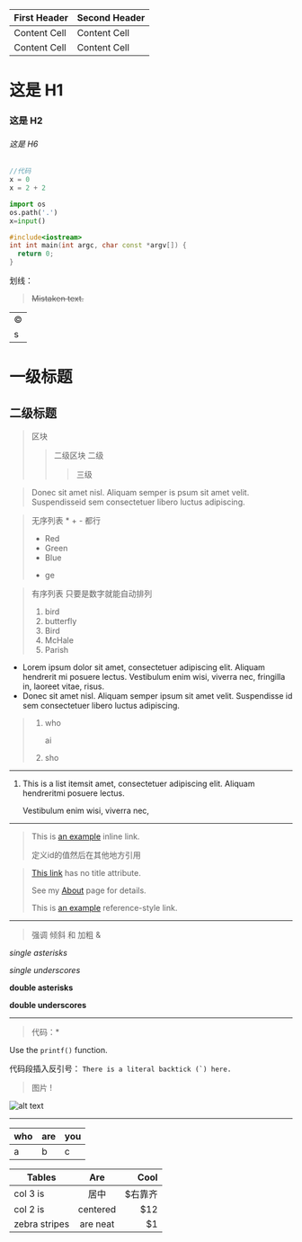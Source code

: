First Header  | Second Header
------------- | -------------
Content Cell  | Content Cell
Content Cell  | Content Cell
# 这是 H1

### 这是 H2

###### 这是 H6

```c
//代码
x = 0
x = 2 + 2
```

```python
import os
os.path('.')
x=input()
```

```c++
#include<iostream>
int int main(int argc, char const *argv[]) {
  return 0;
}
```
划线：
>~~Mistaken text.~~


>
<table>
    <tr>
        <td>&copy;</td>
    </tr>
    <tr>
         <td>s</td>
    </tr>
</table>

一级标题
============

二级标题
-------------

> 区块
> > 二级区块
> 二级
> > > 三级

> Donec sit amet nisl. Aliquam semper is
psum sit amet velit. Suspendisseid sem consectetuer libero luctus adipiscing.

>无序列表 * + - 都行
> *   Red
> *   Green
> *   Blue
> +   ge


> 有序列表  只要是数字就能自动排列
> 1.  bird
> 2.  butterfly
> 3.  Bird
> 1.  McHale
> 1.  Parish
*   Lorem ipsum dolor sit amet, consectetuer adipiscing elit.
    Aliquam hendrerit mi posuere lectus. Vestibulum enim wisi,
    viverra nec, fringilla in, laoreet vitae, risus.
*   Donec sit amet nisl. Aliquam semper ipsum sit amet velit.
    Suspendisse id sem consectetuer libero luctus adipiscing.

>1.  who
>
>     ai
> 4.  sho

***

1.  This is a list itemsit amet, consectetuer adipiscing elit. Aliquam hendreritmi posuere lectus.

    Vestibulum enim wisi, viverra nec,
---
>This is [an example](http://example.com/ "Title") inline link.
>
> 定义id的值然后在其他地方引用
>
[id]: http://example.com/  "Optional Title Here"
>[This link](http://example.net/) has no title attribute.
>
> See my [About](/Users/) page for details.
>
> This is [an example][id] reference-style link.
---
>强调  倾斜 和 加粗 \&
>
*single asterisks*

 _single underscores_

**double asterisks**

__double underscores__

---
> 代码：\*

Use the `printf()` function.

代码段插入反引号：
``There is a literal backtick (`) here.``

>图片 \!

[imgpath]: /Users/yinqiwei/Documents/表情/sb.jpeg "Optional Title"
![alt text][imgpath]

---
|who | are | you |
|----|-----|-----|
|a   |b    | c   |

| Tables        | Are           | Cool  |
| ------------- |:-------------:| -----:|
| col 3 is      | 居中           | $右靠齐 |
| col 2 is      | centered      |   $12 |
| zebra stripes | are neat      |    $1 |
